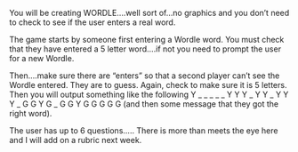 You will be creating WORDLE….well sort of…no graphics and you don’t need to check to see if the user
enters a real word.

The game starts by someone first entering a Wordle word. You must check that they have entered a 5
letter word….if not you need to prompt the user for a new Wordle.

Then….make sure there are “enters” so that a second player can’t see the Wordle entered. They are to
guess. Again, check to make sure it is 5 letters. Then you will output something like the following
Y _ _ _ _
_ Y Y Y _
Y Y _ Y Y
Y _ G G Y
G _ G G Y
G G G G G (and then some message that they got the right word).

The user has up to 6 questions…..
There is more than meets the eye here and I will add on a rubric next week.
